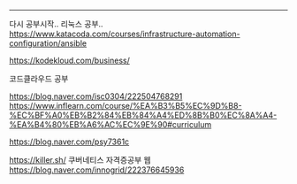 

---
다시 공부시작.. 리눅스 공부..
https://www.katacoda.com/courses/infrastructure-automation-configuration/ansible

https://kodekloud.com/business/

코드클라우드 공부

https://blog.naver.com/isc0304/222504768291
https://www.inflearn.com/course/%EA%B3%B5%EC%9D%B8-%EC%BF%A0%EB%B2%84%EB%84%A4%ED%8B%B0%EC%8A%A4-%EA%B4%80%EB%A6%AC%EC%9E%90#curriculum

https://blog.naver.com/psy7361c


https://killer.sh/
쿠버네티스 자격증공부 웹
https://blog.naver.com/innogrid/222376645936
